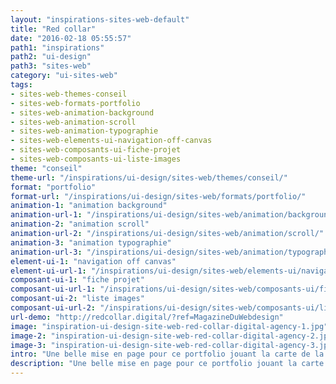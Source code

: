 ```yaml
---
layout: "inspirations-sites-web-default"
title: "Red collar"
date: "2016-02-18 05:55:57"
path1: "inspirations"
path2: "ui-design"
path3: "sites-web"
category: "ui-sites-web"
tags:
- sites-web-themes-conseil
- sites-web-formats-portfolio
- sites-web-animation-background
- sites-web-animation-scroll
- sites-web-animation-typographie
- sites-web-elements-ui-navigation-off-canvas
- sites-web-composants-ui-fiche-projet
- sites-web-composants-ui-liste-images
theme: "conseil"
theme-url: "/inspirations/ui-design/sites-web/themes/conseil/"
format: "portfolio"
format-url: "/inspirations/ui-design/sites-web/formats/portfolio/"
animation-1: "animation background"
animation-url-1: "/inspirations/ui-design/sites-web/animation/background/"
animation-2: "animation scroll"
animation-url-2: "/inspirations/ui-design/sites-web/animation/scroll/"
animation-3: "animation typographie"
animation-url-3: "/inspirations/ui-design/sites-web/animation/typographie/"
element-ui-1: "navigation off canvas"
element-ui-url-1: "/inspirations/ui-design/sites-web/elements-ui/navigation-off-canvas/"
composant-ui-1: "fiche projet"
composant-ui-url-1: "/inspirations/ui-design/sites-web/composants-ui/fiche-projet/"
composant-ui-2: "liste images"
composant-ui-url-2: "/inspirations/ui-design/sites-web/composants-ui/liste-images/"
url-demo: "http://redcollar.digital/?ref=MagazineDuWebdesign"
image: "inspiration-ui-design-site-web-red-collar-digital-agency-1.jpg"
image-2: "inspiration-ui-design-site-web-red-collar-digital-agency-2.jpg"
image-3: "inspiration-ui-design-site-web-red-collar-digital-agency-3.jpg"
intro: "Une belle mise en page pour ce portfolio jouant la carte de la grosse typographie animée. Un mariage réussi."
description: "Une belle mise en page pour ce portfolio jouant la carte de la grosse typographie animée. Un mariage réussi."
---
```


